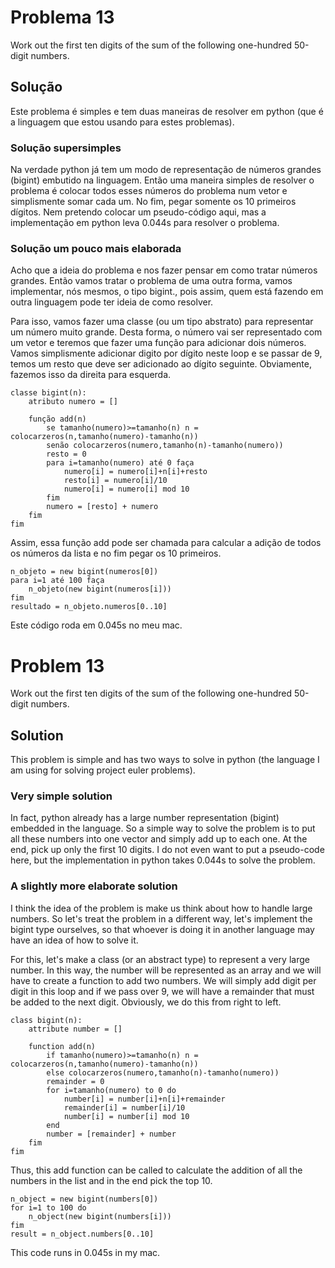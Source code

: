 # Problema 13
Work out the first ten digits of the sum of the following one-hundred 50-digit numbers.

## Solução
Este problema é simples e tem duas maneiras de resolver em python (que é a linguagem que estou usando para estes problemas).

### Solução supersimples
Na verdade python já tem um modo de representação de números grandes (bigint) embutido na linguagem. Então uma maneira simples de resolver o problema é colocar todos esses números do problema num vetor e simplismente somar cada um. No fim, pegar somente os 10 primeiros dígitos. Nem pretendo colocar um pseudo-código aqui, mas a implementação em python leva
0.044s para resolver o problema.

### Solução um pouco mais elaborada
Acho que a ideia do problema e nos fazer pensar em como tratar números grandes. Então vamos tratar o problema de uma outra forma, vamos implementar, nós mesmos, o tipo bigint., pois assim, quem está fazendo em outra linguagem pode ter ideia de como resolver.

Para isso, vamos fazer uma classe (ou um tipo abstrato) para representar um número muito grande. Desta forma, o número vai ser representado com um vetor e teremos que fazer uma função para adicionar dois números. Vamos simplismente adicionar digito por dígito neste loop e se passar de 9, temos um resto que deve ser adicionado ao dígito seguinte. Obviamente, fazemos isso da direita para esquerda.

```
classe bigint(n):
    atributo numero = []
    
    função add(n)
        se tamanho(numero)>=tamanho(n) n = colocarzeros(n,tamanho(numero)-tamanho(n))
        senão colocarzeros(numero,tamanho(n)-tamanho(numero))
        resto = 0
        para i=tamanho(numero) até 0 faça
            numero[i] = numero[i]+n[i]+resto
            resto[i] = numero[i]/10
            numero[i] = numero[i] mod 10
        fim
        numero = [resto] + numero
    fim
fim
```

Assim, essa função add pode ser chamada para calcular a adição de todos os números da lista e no fim pegar os 10 primeiros.

```
n_objeto = new bigint(numeros[0])
para i=1 até 100 faça
    n_objeto(new bigint(numeros[i]))
fim
resultado = n_objeto.numeros[0..10]
```

Este código roda em 0.045s no meu mac.


# Problem 13
Work out the first ten digits of the sum of the following one-hundred 50-digit numbers.

## Solution
This problem is simple and has two ways to solve in python (the language I am using for solving project euler problems).

### Very simple solution
In fact, python already has a large number representation (bigint) embedded in the language. So a simple way to solve the problem is to put all these numbers into one vector and simply add up to each one. At the end, pick up only the first 10 digits. I do not even want to put a pseudo-code here, but the implementation in python takes 0.044s to solve the problem.

### A slightly more elaborate solution
I think the idea of ​​the problem is make us think about how to handle large numbers. So let's treat the problem in a different way, let's implement the bigint type ourselves, so that whoever is doing it in another language may have an idea of ​​how to solve it.

For this, let's make a class (or an abstract type) to represent a very large number. In this way, the number will be represented as an array and we will have to create a function to add two numbers. We will simply add digit per digit in this loop and if we pass over 9, we will have a remainder that must be added to the next digit. Obviously, we do this from right to left.

```
class bigint(n):
    attribute number = []

    function add(n)
        if tamanho(numero)>=tamanho(n) n = colocarzeros(n,tamanho(numero)-tamanho(n))
        else colocarzeros(numero,tamanho(n)-tamanho(numero))
        remainder = 0
        for i=tamanho(numero) to 0 do
            number[i] = number[i]+n[i]+remainder
            remainder[i] = number[i]/10
            number[i] = number[i] mod 10
        end
        number = [remainder] + number
    fim
fim
```

Thus, this add function can be called to calculate the addition of all the numbers in the list and in the end pick the top 10.

```
n_object = new bigint(numbers[0])
for i=1 to 100 do
    n_object(new bigint(numbers[i]))
fim
result = n_object.numbers[0..10]
```

This code runs in 0.045s  in my mac. 
